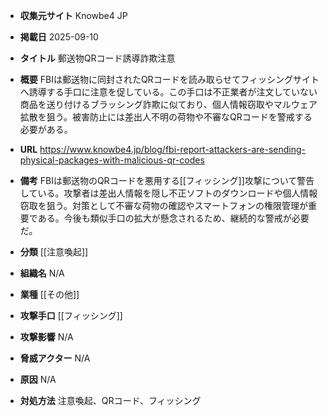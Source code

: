 - **収集元サイト**
Knowbe4 JP

- **掲載日**
2025-09-10

- **タイトル**
郵送物QRコード誘導詐欺注意

- **概要**
FBIは郵送物に同封されたQRコードを読み取らせてフィッシングサイトへ誘導する手口に注意を促している。この手口は不正業者が注文していない商品を送り付けるブラッシング詐欺に似ており、個人情報窃取やマルウェア拡散を狙う。被害防止には差出人不明の荷物や不審なQRコードを警戒する必要がある。

- **URL**
https://www.knowbe4.jp/blog/fbi-report-attackers-are-sending-physical-packages-with-malicious-qr-codes

- **備考**
FBIは郵送物のQRコードを悪用する[[フィッシング]]攻撃について警告している。攻撃者は差出人情報を隠し不正ソフトのダウンロードや個人情報窃取を狙う。対策として不審な荷物の確認やスマートフォンの権限管理が重要である。今後も類似手口の拡大が懸念されるため、継続的な警戒が必要だ。

- **分類**
[[注意喚起]]

- **組織名**
N/A

- **業種**
[[その他]]

- **攻撃手口**
[[フィッシング]]

- **攻撃影響**
N/A

- **脅威アクター**
N/A

- **原因**
N/A

- **対処方法**
注意喚起、QRコード、フィッシング
